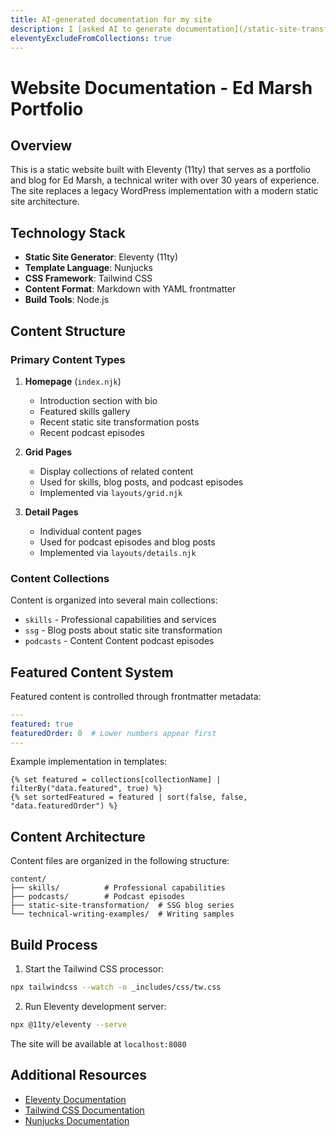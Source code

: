 ```yaml
---
title: AI-generated documentation for my site
description: I [asked AI to generate documentation](/static-site-transformation/writing-with-ai/) for my site's codebase. Here's the output.
eleventyExcludeFromCollections: true
---
```



# Website Documentation - Ed Marsh Portfolio

## Overview

This is a static website built with Eleventy (11ty) that serves as a portfolio and blog for Ed Marsh, a technical writer with over 30 years of experience. The site replaces a legacy WordPress implementation with a modern static site architecture.

## Technology Stack

- **Static Site Generator**: Eleventy (11ty)
- **Template Language**: Nunjucks
- **CSS Framework**: Tailwind CSS
- **Content Format**: Markdown with YAML frontmatter
- **Build Tools**: Node.js

## Content Structure

### Primary Content Types

1. **Homepage** (`index.njk`)
   - Introduction section with bio
   - Featured skills gallery
   - Recent static site transformation posts
   - Recent podcast episodes

2. **Grid Pages**
   - Display collections of related content
   - Used for skills, blog posts, and podcast episodes
   - Implemented via `layouts/grid.njk`

3. **Detail Pages**
   - Individual content pages
   - Used for podcast episodes and blog posts
   - Implemented via `layouts/details.njk`

### Content Collections

Content is organized into several main collections:

- `skills` - Professional capabilities and services
- `ssg` - Blog posts about static site transformation
- `podcasts` - Content Content podcast episodes

## Featured Content System

Featured content is controlled through frontmatter metadata:

```yaml
---
featured: true
featuredOrder: 0  # Lower numbers appear first
---
```

Example implementation in templates:

```nunjucks
{% set featured = collections[collectionName] | filterBy("data.featured", true) %}
{% set sortedFeatured = featured | sort(false, false, "data.featuredOrder") %}
```

## Content Architecture

Content files are organized in the following structure:

```
content/
├── skills/          # Professional capabilities
├── podcasts/        # Podcast episodes
├── static-site-transformation/  # SSG blog series
└── technical-writing-examples/  # Writing samples
```

## Build Process

1. Start the Tailwind CSS processor:
```bash
npx tailwindcss --watch -o _includes/css/tw.css
```

2. Run Eleventy development server:
```bash
npx @11ty/eleventy --serve
```

The site will be available at `localhost:8080`

## Additional Resources

- [Eleventy Documentation](https://www.11ty.dev/docs/)
- [Tailwind CSS Documentation](https://tailwindcss.com/docs)
- [Nunjucks Documentation](https://mozilla.github.io/nunjucks/)